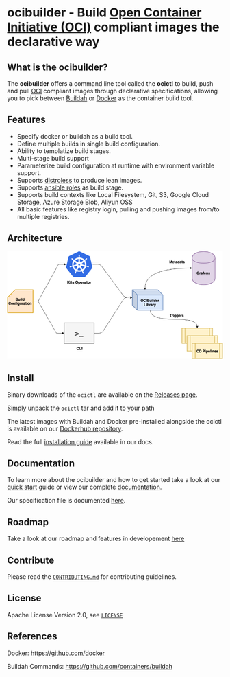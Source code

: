 # ocibuilder - Build [Open Container Initiative (OCI)](https://www.opencontainers.org/) compliant images the declarative way

## What is the ocibuilder?

The **ocibuilder** offers a command line tool called the **ocictl** to build, push and pull [OCI](https://www.opencontainers.org/) compliant images through declarative specifications, allowing you to pick between [Buildah](https://github.com/containers/buildah) or [Docker](https://docs.docker.com/) as the container build tool.

## Features

* Specify docker or buildah as a build tool.
* Define multiple builds in single build configuration.
* Ability to templatize build stages.
* Multi-stage build support
* Parameterize build configuration at runtime with environment variable support.
* Supports [distroless](https://github.com/GoogleContainerTools/distroless) to produce lean images.
* Supports [ansible roles](https://docs.ansible.com/) as build stage.
* Supports build contexts like Local Filesystem, Git, S3, Google Cloud Storage, Azure Storage Blob, Aliyun OSS
* All basic features like registry login, pulling and pushing images from/to multiple registries.

## Architecture

![architecture](https://github.com/ocibuilder/docs/blob/master/assets/ocibuilder.png)

## Install

Binary downloads of the `ocictl` are available on the [Releases page](https://github.com/ocibuilder/ocibuilder/releases).

Simply unpack the `ocictl` tar and add it to your path

The latest images with Buildah and Docker pre-installed alongside the ocictl is available on our
[Dockerhub repository](https://cloud.docker.com/u/ocibuilder/repository/docker/ocibuilder/ocictl).

Read the full [installation guide](https://github.com/ocibuilder/docs/blob/master/INSTALL.md) available in our docs.

## Documentation

To learn more about the ocibuilder and how to get started take a look at our [quick start](https://github.com/ocibuilder/docs/blob/master/QUICKSTART.md) guide or 
view our complete [documentation](https://ocibuilder.github.io/docs/).

Our specification file is documented [here](https://ocibuilder.github.io/docs/specification/specification/).

## Roadmap
Take a look at our roadmap and features in developement [here](https://github.com/ocibuilder/ocibuilder/blob/master/ROADMAP.md)

## Contribute

Please read the [`CONTRIBUTING.md`](./CONTRIBUTING.md) for contributing guidelines.

## License

Apache License Version 2.0, see [`LICENSE`](https://github.com/ocibuilder/ocibuilder/blob/master/LICENSE)

## References

Docker: https://github.com/docker

Buildah Commands: https://github.com/containers/buildah
